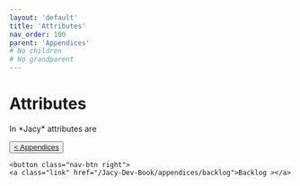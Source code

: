```yaml
---
layout: 'default'
title: 'Attributes'
nav_order: 100
parent: 'Appendices'
# No children
# No grandparent
---
```


# Attributes

In \*Jacy\* attributes are
<div class="nav-btn-block">
    <button class="nav-btn left">
    <a class="link" href="/Jacy-Dev-Book/appendices/index.html">< Appendices</a>
</button>

    <button class="nav-btn right">
    <a class="link" href="/Jacy-Dev-Book/appendices/backlog">Backlog ></a>
</button>

</div>
